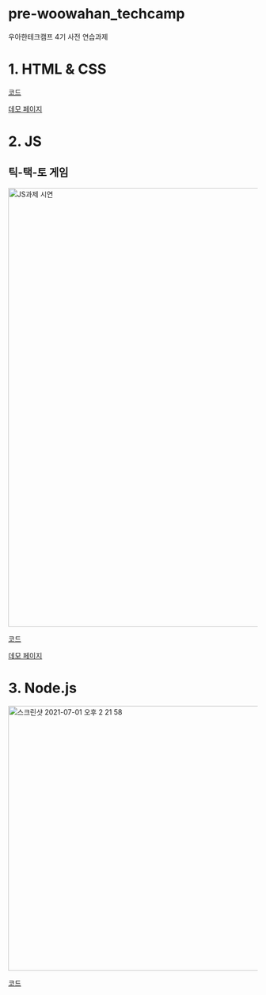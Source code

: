 # pre-woowahan_techcamp
우아한테크캠프 4기 사전 연습과제

# 1. HTML & CSS
[코드](https://github.com/edegiil/pre-woowahan_techcamp/tree/main/HTML_CSS)

[데모 페이지]()

# 2. JS
## 틱-택-토 게임
<img width="886" alt="JS과제 시연" src="https://user-images.githubusercontent.com/35324795/123513277-40dd1a00-d6c7-11eb-9e20-abb799853db1.png">

[코드](https://github.com/edegiil/pre-woowahan_techcamp/tree/main/JS)

[데모 페이지]()

# 3. Node.js
<img width="535" alt="스크린샷 2021-07-01 오후 2 21 58" src="https://user-images.githubusercontent.com/35324795/124069795-bce4b280-da77-11eb-916b-5ac373657b03.png">

[코드](https://github.com/edegiil/pre-woowahan_techcamp/tree/main/Node-js)
